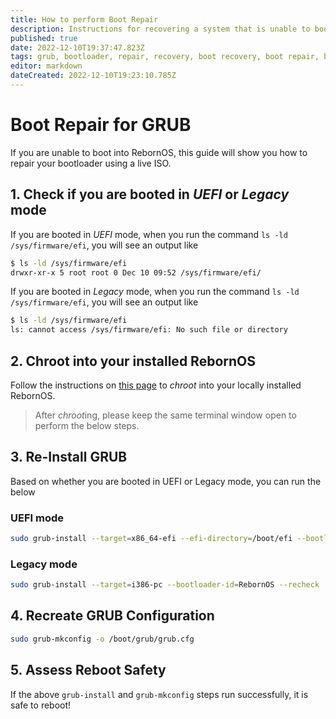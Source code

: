 ```yaml
---
title: How to perform Boot Repair
description: Instructions for recovering a system that is unable to boot
published: true
date: 2022-12-10T19:37:47.823Z
tags: grub, bootloader, repair, recovery, boot recovery, boot repair, boot
editor: markdown
dateCreated: 2022-12-10T19:23:10.785Z
---
```


# Boot Repair for GRUB

If you are unable to boot into RebornOS, this guide will show you how to repair your bootloader using a live ISO.

## 1. Check if you are booted in *UEFI* or *Legacy* mode
If you are booted in *UEFI* mode, when you run the command `ls -ld /sys/firmware/efi`, you will see an output like
```sh
$ ls -ld /sys/firmware/efi
drwxr-xr-x 5 root root 0 Dec 10 09:52 /sys/firmware/efi/
```
If you are booted in *Legacy* mode, when you run the command `ls -ld /sys/firmware/efi`, you will see an output like
```sh
$ ls -ld /sys/firmware/efi
ls: cannot access /sys/firmware/efi: No such file or directory
```

## 2. Chroot into your installed RebornOS
Follow the instructions on [this page]() to *chroot* into your locally installed RebornOS. 
> After *chroot*ing, please keep the same terminal window open to perform the below steps.

## 3. Re-Install GRUB
Based on whether you are booted in UEFI or Legacy mode, you can run the below
### UEFI mode
```sh
sudo grub-install --target=x86_64-efi --efi-directory=/boot/efi --bootloader-id=RebornOS --recheck
```
### Legacy mode
```sh
sudo grub-install --target=i386-pc --bootloader-id=RebornOS --recheck
```
## 4. Recreate GRUB Configuration
```sh
sudo grub-mkconfig -o /boot/grub/grub.cfg
```

## 5. Assess Reboot Safety
If the above `grub-install` and `grub-mkconfig` steps run successfully, it is safe to reboot!